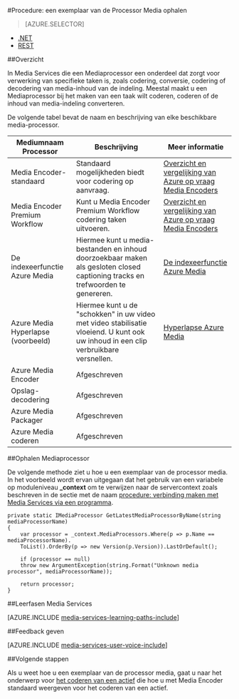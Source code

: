 <properties 
    pageTitle="Het maken van een Mediaprocessor | Microsoft Azure" 
    description="Informatie over het maken van een onderdeel van de media-processor als u wilt coderen, indeling converteren, coderen of decoderen van media-inhoud voor Azure Media Services. Codevoorbeelden zijn geschreven in C# en de Media Services SDK voor .NET." 
    services="media-services" 
    documentationCenter="" 
    authors="juliako" 
    manager="erikre" 
    editor=""/>

<tags 
    ms.service="media-services" 
    ms.workload="media" 
    ms.tgt_pltfrm="na" 
    ms.devlang="na" 
    ms.topic="article" 
    ms.date="09/26/2016" 
    ms.author="juliako"/>


#<a name="how-to-get-a-media-processor-instance"></a>Procedure: een exemplaar van de Processor Media ophalen

> [AZURE.SELECTOR]
- [.NET](media-services-get-media-processor.md)
- [REST](media-services-rest-get-media-processor.md)


##<a name="overview"></a>Overzicht

In Media Services die een Mediaprocessor een onderdeel dat zorgt voor verwerking van specifieke taken is, zoals codering, conversie, codering of decodering van media-inhoud van de indeling. Meestal maakt u een Mediaprocessor bij het maken van een taak wilt coderen, coderen of de inhoud van media-indeling converteren.

De volgende tabel bevat de naam en beschrijving van elke beschikbare media-processor.

Mediumnaam Processor|Beschrijving|Meer informatie
---|---|---
Media Encoder-standaard|Standaard mogelijkheden biedt voor codering op aanvraag. |[Overzicht en vergelijking van Azure op vraag Media Encoders](media-services-encode-asset.md)
Media Encoder Premium Workflow|Kunt u Media Encoder Premium Workflow codering taken uitvoeren.|[Overzicht en vergelijking van Azure op vraag Media Encoders](media-services-encode-asset.md)
De indexeerfunctie Azure Media| Hiermee kunt u media-bestanden en inhoud doorzoekbaar maken als gesloten closed captioning tracks en trefwoorden te genereren.|[De indexeerfunctie Azure Media](media-services-index-content.md)
Azure Media Hyperlapse (voorbeeld)|Hiermee kunt u de "schokken" in uw video met video stabilisatie vloeiend. U kunt ook uw inhoud in een clip verbruikbare versnellen.|[Hyperlapse Azure Media](media-services-hyperlapse-content.md)
Azure Media Encoder|Afgeschreven
Opslag-decodering| Afgeschreven|
Azure Media Packager|Afgeschreven|
Azure Media coderen|Afgeschreven|

##<a name="get-media-processor"></a>Ophalen Mediaprocessor

De volgende methode ziet u hoe u een exemplaar van de processor media. In het voorbeeld wordt ervan uitgegaan dat het gebruik van een variabele op moduleniveau **_context** om te verwijzen naar de servercontext zoals beschreven in de sectie met de naam [procedure: verbinding maken met Media Services via een programma](media-services-dotnet-connect-programmatically.md).

    private static IMediaProcessor GetLatestMediaProcessorByName(string mediaProcessorName)
    {
        var processor = _context.MediaProcessors.Where(p => p.Name == mediaProcessorName).
        ToList().OrderBy(p => new Version(p.Version)).LastOrDefault();
        
        if (processor == null)
        throw new ArgumentException(string.Format("Unknown media processor", mediaProcessorName));
        
        return processor;
    }


##<a name="media-services-learning-paths"></a>Leerfasen Media Services

[AZURE.INCLUDE [media-services-learning-paths-include](../../includes/media-services-learning-paths-include.md)]

##<a name="provide-feedback"></a>Feedback geven

[AZURE.INCLUDE [media-services-user-voice-include](../../includes/media-services-user-voice-include.md)]

##<a name="next-steps"></a>Volgende stappen

Als u weet hoe u een exemplaar van de processor media, gaat u naar het onderwerp voor [het coderen van een actief](media-services-dotnet-encode-with-media-encoder-standard.md) die hoe u met Media Encoder standaard weergeven voor het coderen van een actief.


